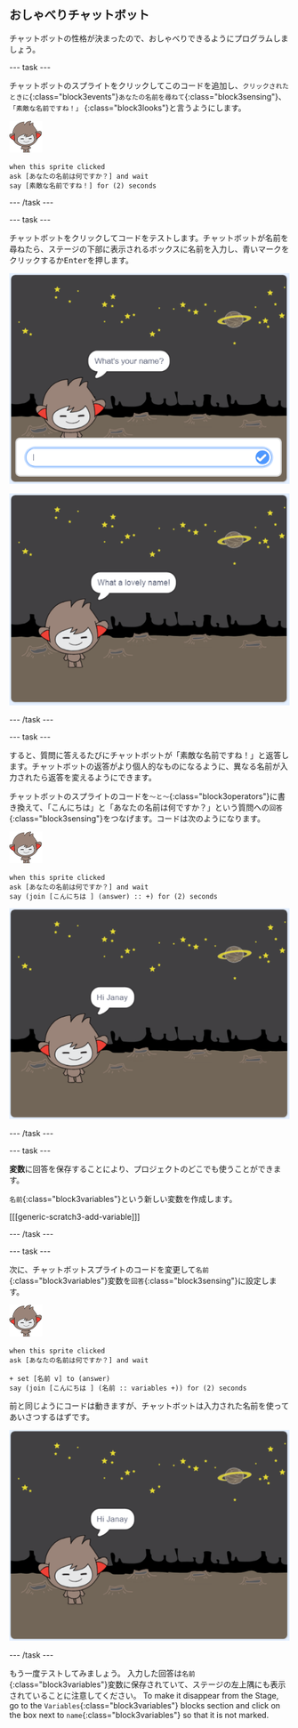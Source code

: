 ## おしゃべりチャットボット

チャットボットの性格が決まったので、おしゃべりできるようにプログラムしましょう。

\--- task \---

チャットボットのスプライトをクリックしてこのコードを追加し、`クリックされたときに`{:class="block3events"}`あなたの名前を尋ねて`{:class="block3sensing"}、`「素敵な名前ですね！」` {:class="block3looks"}と言うようにします。

![ナノ スプライト](images/nano-sprite.png)

```blocks3
when this sprite clicked
ask [あなたの名前は何ですか？] and wait
say [素敵な名前ですね！] for (2) seconds
```

\--- /task \---

\--- task \---

チャットボットをクリックしてコードをテストします。チャットボットが名前を尋ねたら、ステージの下部に表示されるボックスに名前を入力し、青いマークをクリックするか<kbd>Enter</kbd>を押します。

![チャットボットの答え](images/chatbot-ask-test1.png)

![チャットボットの答え](images/chatbot-ask-test2.png)

\--- /task \---

\--- task \---

すると、質問に答えるたびにチャットボットが「素敵な名前ですね！」と返答します。チャットボットの返答がより個人的なものになるように、異なる名前が入力されたら返答を変えるようにできます。

チャットボットのスプライトのコードを`～と～`{:class="block3operators"}に書き換えて、「こんにちは」と「あなたの名前は何ですか？」という質問への`回答`{:class="block3sensing"}をつなげます。コードは次のようになります。

![ナノ スプライト](images/nano-sprite.png)

```blocks3
when this sprite clicked
ask [あなたの名前は何ですか？] and wait
say (join [こんにちは ] (answer) :: +) for (2) seconds
```

![答えをかえてみる](images/chatbot-answer-test.png)

\--- /task \---

\--- task \---

**変数**に回答を保存することにより、プロジェクトのどこでも使うことができます。

`名前`{:class="block3variables"}という新しい変数を作成します。

[[[generic-scratch3-add-variable]]]

\--- /task \---

\--- task \---

次に、チャットボットスプライトのコードを変更して`名前`{:class="block3variables"}変数を`回答`{:class="block3sensing"}に設定します。

![ナノ スプライト](images/nano-sprite.png)

```blocks3
when this sprite clicked
ask [あなたの名前は何ですか？] and wait

+ set [名前 v] to (answer)
say (join [こんにちは ] (名前 :: variables +)) for (2) seconds
```

前と同じようにコードは動きますが、チャットボットは入力された名前を使ってあいさつするはずです。

![答えをかえてみる](images/chatbot-answer-test.png)

\--- /task \---

もう一度テストしてみましょう。 入力した回答は`名前`{:class="block3variables"}変数に保存されていて、ステージの左上隅にも表示されていることに注意してください。 To make it disappear from the Stage, go to the `Variables`{:class="block3variables"} blocks section and click on the box next to `name`{:class="block3variables"} so that it is not marked.